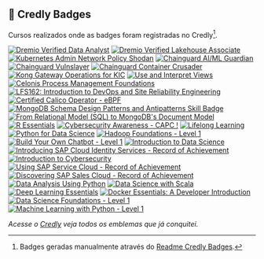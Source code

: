 ## 🏅 Credly Badges
Cursos realizados onde as badges foram registradas no Credly[^1].

<!-- START CREDLY BADGES -->
[![Dremio Verified Data Analyst](https://images.credly.com/size/80x80/images/dbf2afb0-977d-4080-aa60-c8b35e713583/blob)](https://www.credly.com/badges/2325b0a6-e978-4cf9-895b-63fec926b837)
[![Dremio Verified Lakehouse Associate](https://images.credly.com/size/80x80/images/12243391-8d11-4265-93b3-c82d8479f681/blob)](https://www.credly.com/badges/5c67306e-d2eb-4de7-9646-c22d15f2ff32)
[![Kubernetes Admin Network Policy Shodan](https://images.credly.com/size/80x80/images/b38c2d4f-f4bb-4f8e-aa6c-d8c8b01529a2/blob)](https://www.credly.com/badges/6edf386b-789f-4a35-89ce-982883f46e69)
[![Chainguard AI/ML Guardian](https://images.credly.com/size/80x80/images/5750aba6-98f3-43dd-b2d0-3d5a5d11edfd/blob)](https://www.credly.com/badges/d7eb4b91-8394-4f50-9c05-76dd2583ae52)
[![Chainguard Vulnslayer](https://images.credly.com/size/80x80/images/72b653fc-36a6-4dd3-8dc4-c73caa564f77/blob)](https://www.credly.com/badges/940776fe-5cb6-4844-bc71-37a47975da11)
[![Chainguard Container Crusader](https://images.credly.com/size/80x80/images/a4305115-691b-428b-a02a-201a0400e684/blob)](https://www.credly.com/badges/5f1060f8-b4a2-4851-a0e7-c5656cdd64c7)
[![Kong Gateway Operations for KIC](https://images.credly.com/size/80x80/images/c7bdb851-3ad4-4770-b6e0-1e135f42c246/blob)](https://www.credly.com/badges/868c7652-e608-4cc0-bb51-c5c5eb8ca5fa)
[![Use and Interpret Views](https://images.credly.com/size/80x80/images/8480091e-745d-4676-8d41-0372eb9931e5/blob)](https://www.credly.com/badges/72b1e64f-38f2-49b1-aac9-bd502ce874b4)
[![Celonis Process Management Foundations](https://images.credly.com/size/80x80/images/2d1c8afe-9345-4f79-9be8-d3294dc04957/image.png)](https://www.credly.com/badges/92d71d5b-16cf-4b93-b02e-e57c5428ea01)
[![LFS162: Introduction to DevOps and Site Reliability Engineering](https://images.credly.com/size/80x80/images/2397c05c-eb0e-4b08-be97-9e8261d43125/blob)](https://www.credly.com/badges/04607180-489a-409d-8726-fdd30b675092)
[![Certified Calico Operator - eBPF](https://images.credly.com/size/80x80/images/29307826-ca75-40dc-a588-66215c4d495c/image.png)](https://www.credly.com/badges/88c01253-6c6b-4c8d-9f79-6fef75e25e7d)
[![MongoDB Schema Design Patterns and Antipatterns Skill Badge](https://images.credly.com/size/80x80/images/c0733ced-67e1-4f03-bc9d-5d1f2b7ac473/blob)](https://www.credly.com/badges/c7d1abaa-36ee-46d5-86e9-4ab8ffd2b204)
[![From Relational Model (SQL) to MongoDB's Document Model](https://images.credly.com/size/80x80/images/234edfc5-0177-46e7-a61a-071f060af2f6/blob)](https://www.credly.com/badges/b866c9c8-dba2-477d-8af6-ec46f9469e86)
[![R Essentials](https://images.credly.com/size/80x80/images/14a1c1e0-f580-4034-a910-a33043d6af12/blob)](https://www.credly.com/badges/cdfcaf81-75fa-411b-bf3c-0720ba74fff5)
[![Cybersecurity Awareness - CAPC !](https://images.credly.com/size/80x80/images/712a773b-9acc-4bc8-90fa-6afdfc95da1e/image.png)](https://www.credly.com/badges/fbb2409d-ea33-4160-9d41-d21f381b5cdf)
[![Lifelong Learning](https://images.credly.com/size/80x80/images/21e16d4d-d2df-46e6-9098-526caab49e63/blob)](https://www.credly.com/badges/50d4b21c-f790-4450-a03c-6ea5d7bbc1c1)
[![Python for Data Science](https://images.credly.com/size/80x80/images/b40db465-587f-45eb-a854-af8630a630e7/blob)](https://www.credly.com/badges/6c1fbf57-b2d7-4b59-8179-995a3a39491a)
[![Hadoop Foundations - Level 1](https://images.credly.com/size/80x80/images/1e55ec7d-b57d-4ecf-92d4-d3b7887977ad/blob)](https://www.credly.com/badges/73ca3db7-9bbe-485f-9467-92a1b64fae2a)
[![Build Your Own Chatbot - Level 1](https://images.credly.com/size/80x80/images/745b7433-8c95-4978-87ed-a5b280fcb1aa/blob)](https://www.credly.com/badges/32426096-8231-4933-a14a-b6d76e798d24)
[![Introduction to Data Science](https://images.credly.com/size/80x80/images/b38a42e0-dc58-4ce2-b6c0-28d978e8aaad/image.png)](https://www.credly.com/badges/2f9a56fc-fb07-4a95-b566-16b3386d2bb0)
[![Introducing SAP Cloud Identity Services - Record of Achievement](https://images.credly.com/size/80x80/images/2e4ec64c-caf6-4830-8cb7-116b1b1fb148/blob)](https://www.credly.com/badges/096182da-a881-4c14-b0c5-4f201e2fdb4a)
[![Introduction to Cybersecurity](https://images.credly.com/size/80x80/images/af8c6b4e-fc31-47c4-8dcb-eb7a2065dc5b/I2CS__1_.png)](https://www.credly.com/badges/08297a6f-c74c-42b0-a027-5d6eddae7f6b)
[![Using SAP Service Cloud - Record of Achievement](https://images.credly.com/size/80x80/images/e2e22385-072e-445c-b3e8-c671f5d4df6a/image.png)](https://www.credly.com/badges/3a5891cc-38e3-4ca8-99bd-f65f23237172)
[![Discovering SAP Sales Cloud - Record of Achievement](https://images.credly.com/size/80x80/images/c13b43b2-b541-447a-80b6-cceaea41f70c/image.png)](https://www.credly.com/badges/7432901d-f747-4168-baec-12f3c854d383)
[![Data Analysis Using Python](https://images.credly.com/size/80x80/images/f5bb6420-710c-4508-bd1f-df3a9d3fafb0/blob)](https://www.credly.com/badges/0df4cec0-9087-441b-bc64-abafd664993f)
[![Data Science with Scala](https://images.credly.com/size/80x80/images/31161e97-2afe-4b28-9a63-0fc788de0f69/blob)](https://www.credly.com/badges/c4f51279-4c7c-48dc-9665-98afe8e6cc4e)
[![Deep Learning Essentials](https://images.credly.com/size/80x80/images/ef4b79d9-5b12-4d26-b4f2-a8fc22b0351b/blob)](https://www.credly.com/badges/25ac4b76-ebea-4d01-8933-a038ff6569ee)
[![Docker Essentials: A Developer Introduction](https://images.credly.com/size/80x80/images/b0c5445a-72a2-46ce-a599-96147e210efb/blob)](https://www.credly.com/badges/5f3e704e-4369-4010-b50c-5168db1fa98a)
[![Data Science Foundations - Level 1](https://images.credly.com/size/80x80/images/5950e6bd-1d0b-40f0-9313-4b2fa36622ce/blob)](https://www.credly.com/badges/04760ec1-b407-4860-b17c-35167bff17e2)
[![Machine Learning with Python - Level 1](https://images.credly.com/size/80x80/images/ede27d34-ab6b-4eef-8808-f266564df2a2/blob)](https://www.credly.com/badges/64d372d7-bb00-44d4-88e6-afb2ff74d620)
<!-- END CREDLY BADGES -->

<!--[![Certifications](https://github-readme-widgets.vercel.app/api?username=mayannaoliveira&theme=dark)](https://github.com/mechdeveloper/github-readme-widgets)-->

_Acesse o [Credly](https://www.credly.com/users/mayannaoliveira/badges) veja todos os emblemas que já conquitei._ 

[^1]: Badges geradas manualmente através do [Readme Credly Badges][credly-badges].

[credly-badges]:https://github.com/jd-35656/readme-credly-badges#inputs
